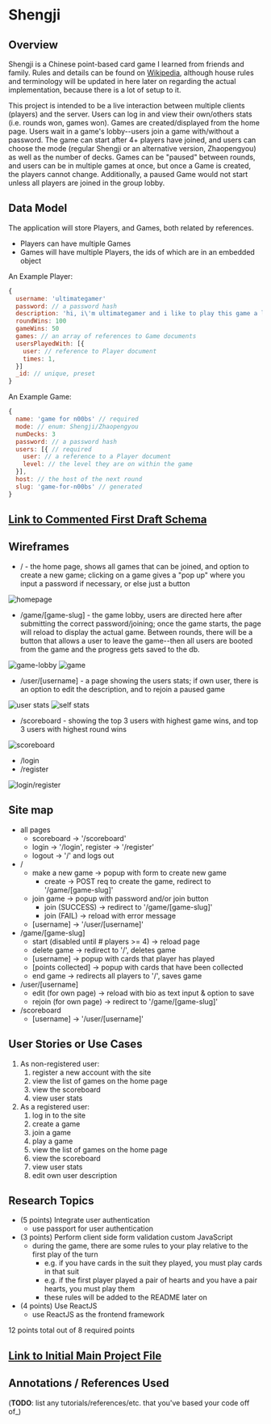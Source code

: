 # Shengji

## Overview

Shengji is a Chinese point-based card game I learned from friends and family. Rules and details can be found on [Wikipedia](https://en.wikipedia.org/wiki/Sheng_ji), although house rules and terminology will be updated in here later on regarding the actual implementation, because there is a lot of setup to it.


This project is intended to be a live interaction between multiple clients (players) and the server. Users can log in and view their own/others stats (i.e. rounds won, games won). Games are created/displayed from the home page. Users wait in a game's lobby--users join a game with/without a password. The game can start after 4+ players have joined, and users can choose the mode (regular Shengji or an alternative version, Zhaopengyou) as well as the number of decks. Games can be "paused" between rounds, and users can be in multiple games at once, but once a Game is created, the players cannot change. Additionally, a paused Game would not start unless all players are joined in the group lobby.

## Data Model

The application will store Players, and Games, both related by references.
* Players can have multiple Games
* Games will have multiple Players, the ids of which are in an embedded object

An Example Player:

```javascript
{
  username: 'ultimategamer'
  password: // a password hash
  description: 'hi, i\'m ultimategamer and i like to play this game a lot. also i\'m ultimate at it.'
  roundWins: 100
  gameWins: 50
  games: // an array of references to Game documents
  usersPlayedWith: [{
    user: // reference to Player document
    times: 1,
  }]
  _id: // unique, preset
}
```

An Example Game:

```javascript
{
  name: 'game for n00bs' // required
  mode: // enum: Shengji/Zhaopengyou
  numDecks: 3
  password: // a password hash
  users: [{ // required
    user: // a reference to a Player document
    level: // the level they are on within the game
  }],
  host: // the host of the next round
  slug: 'game-for-n00bs' // generated
}
```

## [Link to Commented First Draft Schema](src/db.js)

## Wireframes

* / - the home page, shows all games that can be joined, and option to create a new game; clicking on a game gives a "pop up" where you input a password if necessary, or else just a button
 
![homepage](documentation/homepage.png)

* /game/[game-slug] - the game lobby, users are directed here after submitting the correct password/joining; once the game starts, the page will reload to display the actual game. Between rounds, there will be a button that allows a user to leave the game--then all users are booted from the game and the progress gets saved to the db.

![game-lobby](documentation/game-lobby.png)
![game](documentation/game.png)

* /user/[username] - a page showing the users stats; if own user, there is an option to edit the description, and to rejoin a paused game

![user stats](documentation/user-stats.png)
![self stats](documentation/self-stats.png)

* /scoreboard - showing the top 3 users with highest game wins, and top 3 users with highest round wins

![scoreboard](documentation/scoreboard.png)

* /login
* /register

![login/register](documentation/login-register.png)

## Site map

* all pages
  * scoreboard -> '/scoreboard'
  * login -> '/login', register -> '/register'
  * logout -> '/' and logs out
* /
  * make a new game -> popup with form to create new game
      * create -> POST req to create the game, redirect to '/game/[game-slug]'
  * join game -> popup with password and/or join button
      * join (SUCCESS) -> redirect to '/game/[game-slug]'
      * join (FAIL) -> reload with error message
  * [username] -> '/user/[username]'
* /game/[game-slug]
  * start (disabled until # players >= 4) -> reload page
  * delete game -> redirect to '/', deletes game
  * [username] -> popup with cards that player has played
  * [points collected] -> popup with cards that have been collected
  * end game -> redirects all players to '/', saves game
* /user/[username]
  * edit (for own page) -> reload with bio as text input & option to save
  * rejoin (for own page) -> redirect to '/game/[game-slug]'
* /scoreboard
  * [username] -> '/user/[username]'

## User Stories or Use Cases

1. As non-registered user:
    1. register a new account with the site
    2. view the list of games on the home page
    3. view the scoreboard
    4. view user stats
2. As a registered user:
    1. log in to the site
    2. create a game
    3. join a game
    4. play a game
    5. view the list of games on the home page
    6. view the scoreboard
    7. view user stats
    8. edit own user description

## Research Topics

* (5 points) Integrate user authentication
    * use passport for user authentication
* (3 points) Perform client side form validation custom JavaScript
    * during the game, there are some rules to your play relative to the first play of the turn
      * e.g. if you have cards in the suit they played, you must play cards in that suit
      * e.g. if the first player played a pair of hearts and you have a pair hearts, you must play them
      * these rules will be added to the README later on
* (4 points) Use ReactJS
    * use ReactJS as the frontend framework

12 points total out of 8 required points

## [Link to Initial Main Project File](src/app.js)

## Annotations / References Used

(__TODO__: list any tutorials/references/etc. that you've based your code off of_)
